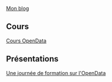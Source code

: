 [Mon blog](https://datagistips.hypotheses.org/)

## Cours

[Cours OpenData](cours-data-ente)

## Présentations

[Une journée de formation sur l'OpenData](cours-data-ente)